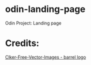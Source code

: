 # odin-landing-page
Odin Project: Landing page


<h1>Credits:</h1>
<a href="https://pixabay.com/users/clker-free-vector-images-3736/">Clker-Free-Vector-Images - barrel logo</a>